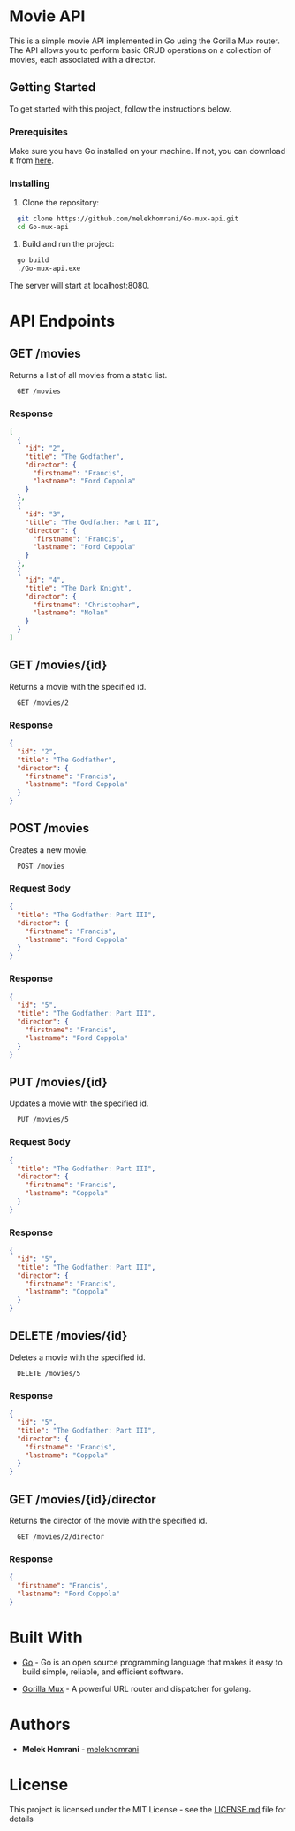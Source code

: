 # Movie API

This is a simple movie API implemented in Go using the Gorilla Mux router. The API allows you to perform basic CRUD operations on a collection of movies, each associated with a director.

## Getting Started

To get started with this project, follow the instructions below.

### Prerequisites

Make sure you have Go installed on your machine. If not, you can download it from [here](https://golang.org/dl/).

### Installing

1. Clone the repository:

```bash
  git clone https://github.com/melekhomrani/Go-mux-api.git
  cd Go-mux-api
```

1. Build and run the project:

```bash
  go build
  ./Go-mux-api.exe
```

The server will start at localhost:8080.

# API Endpoints

## GET /movies

Returns a list of all movies from a static list.

```http
  GET /movies
```	

### Response

```json
[
  {
    "id": "2",
    "title": "The Godfather",
    "director": {
      "firstname": "Francis",
      "lastname": "Ford Coppola"
    }
  },
  {
    "id": "3",
    "title": "The Godfather: Part II",
    "director": {
      "firstname": "Francis",
      "lastname": "Ford Coppola"
    }
  },
  {
    "id": "4",
    "title": "The Dark Knight",
    "director": {
      "firstname": "Christopher",
      "lastname": "Nolan"
    }
  }
]
```
## GET /movies/{id}

Returns a movie with the specified id.

```http
  GET /movies/2
```

### Response

```json
{
  "id": "2",
  "title": "The Godfather",
  "director": {
    "firstname": "Francis",
    "lastname": "Ford Coppola"
  }
}
```

## POST /movies

Creates a new movie.

```http
  POST /movies
```

### Request Body

```json
{
  "title": "The Godfather: Part III",
  "director": {
    "firstname": "Francis",
    "lastname": "Ford Coppola"
  }
}
```

### Response

```json
{
  "id": "5",
  "title": "The Godfather: Part III",
  "director": {
    "firstname": "Francis",
    "lastname": "Ford Coppola"
  }
}
```

## PUT /movies/{id}

Updates a movie with the specified id.

```http
  PUT /movies/5
```

### Request Body

```json
{
  "title": "The Godfather: Part III",
  "director": {
    "firstname": "Francis",
    "lastname": "Coppola"
  }
}
```

### Response

```json
{
  "id": "5",
  "title": "The Godfather: Part III",
  "director": {
    "firstname": "Francis",
    "lastname": "Coppola"
  }
}
```

## DELETE /movies/{id}

Deletes a movie with the specified id.

```http
  DELETE /movies/5
```

### Response

```json
{
  "id": "5",
  "title": "The Godfather: Part III",
  "director": {
    "firstname": "Francis",
    "lastname": "Coppola"
  }
}
```

## GET /movies/{id}/director

Returns the director of the movie with the specified id.

```http
  GET /movies/2/director
```

### Response

```json
{
  "firstname": "Francis",
  "lastname": "Ford Coppola"
}
```

# Built With

- [Go](https://golang.org/) - Go is an open source programming language that makes it easy to build simple, reliable, and efficient software.

- [Gorilla Mux](https://github.com/gorilla/mux) - A powerful URL router and dispatcher for golang.

# Authors

- **Melek Homrani** - [melekhomrani](https://github.com/melekhomrani)

# License

This project is licensed under the MIT License - see the [LICENSE.md](LICENSE.md) file for details